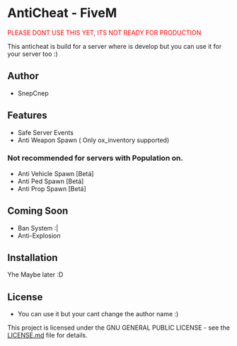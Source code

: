 # AntiCheat - FiveM

<span style="color:red">PLEASE DONT USE THIS YET, ITS NOT READY FOR PRODUCTION</span>

This anticheat is build for a server where is develop but you can use it for your server too :)

## Author
- SnepCnep

## Features
- Safe Server Events
- Anti Weapon Spawn ( Only ox_inventory supported)


### Not recommended for servers with Population on.
- Anti Vehicle Spawn [Betá]
- Anti Ped Spawn [Betá]
- Anti Prop Spawn [Betá]

## Coming Soon
- Ban System :|
- Anti-Explosion


## Installation
Yhe Maybe later :D

## License
- You can use it but your cant change the author name :)

This project is licensed under the GNU GENERAL PUBLIC LICENSE - see the [LICENSE.md](LICENSE.md) file for details.